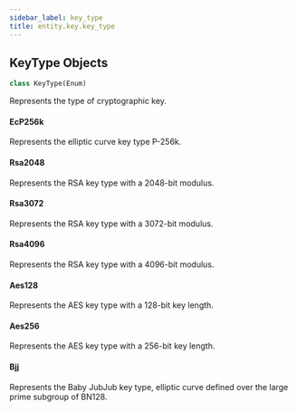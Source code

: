 ```yaml
---
sidebar_label: key_type
title: entity.key.key_type
---
```


## KeyType Objects

```python
class KeyType(Enum)
```

Represents the type of cryptographic key.

#### EcP256k

Represents the elliptic curve key type P-256k.

#### Rsa2048

Represents the RSA key type with a 2048-bit modulus.

#### Rsa3072

Represents the RSA key type with a 3072-bit modulus.

#### Rsa4096

Represents the RSA key type with a 4096-bit modulus.

#### Aes128

Represents the AES key type with a 128-bit key length.

#### Aes256

Represents the AES key type with a 256-bit key length.

#### Bjj

Represents the Baby JubJub key type, elliptic curve defined over the large prime subgroup of BN128.


